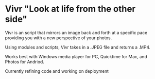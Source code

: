 # Vivr "Look at life from the other side"


Vivr is an script that mirrors an image back and forth at a specific pace providing you with a new perspective of your photos.

Using modules and scripts, Vivr takes in a .JPEG file and returns a .MP4.

Works best with Windows media player for PC, Quicktime for Mac, and Photos for Andriod.


Currently refining code and working on deployment 
